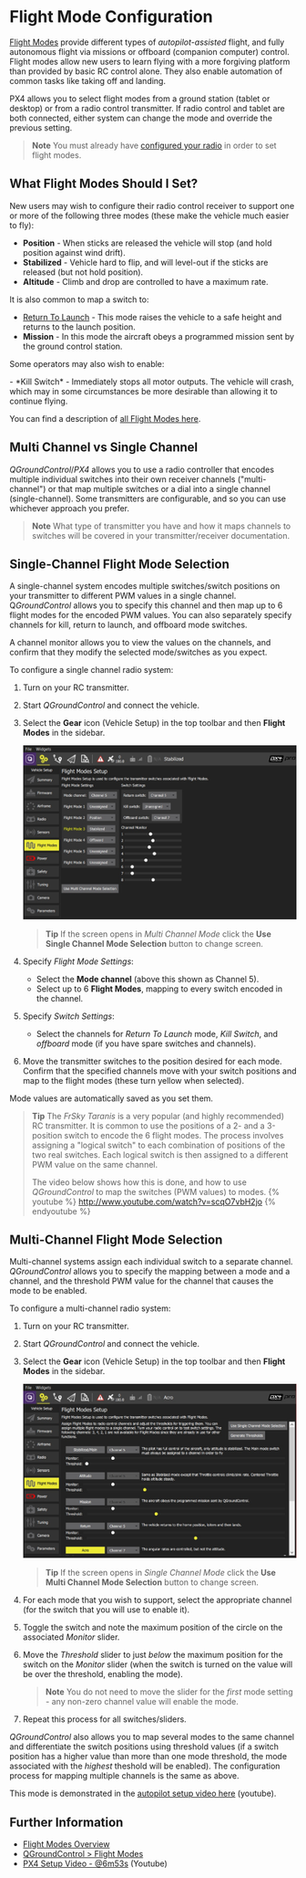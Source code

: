 # Flight Mode Configuration

[Flight Modes](../flight_modes/README.md) provide different types of *autopilot-assisted* flight, and fully autonomous flight via missions or offboard (companion computer) control. Flight modes allow new users to learn flying with a more forgiving platform than provided by basic RC control alone. They also enable automation of common tasks like taking off and landing.

PX4 allows you to select flight modes from a ground station (tablet or desktop) or from a radio control transmitter. If radio control and tablet are both connected, either system can change the mode and override the previous setting.

> **Note** You must already have [configured your radio](TBD) in order to set flight modes.


## What Flight Modes Should I Set?

New users may wish to configure their radio control receiver to support one or more of the following three modes (these make the vehicle much easier to fly):

- **Position** - When sticks are released the vehicle will stop (and hold position against wind drift).
- **Stabilized** - Vehicle hard to flip, and will level-out if the sticks are released (but not hold position).
- **Altitude** - Climb and drop are controlled to have a maximum rate.

It is also common to map a switch to:
- [Return To Launch](../flight_modes/rtl.md) - This mode raises the vehicle to a safe height and returns to the launch position.
- **Mission** - In this mode the aircraft obeys a programmed mission sent by the ground control station.

Some operators may also wish to enable:

<span id="kill-switch">
- *Kill Switch* - Immediately stops all motor outputs. The vehicle will crash, which may in some circumstances be more desirable than allowing it to continue flying.

You can find a description of [all Flight Modes here](../flight_modes/README.md).

## Multi Channel vs Single Channel

*QGroundControl*/*PX4* allows you to use a radio controller that encodes multiple individual switches into their own receiver channels ("multi-channel") or that map multiple switches or a dial into a single channel (single-channel). Some transmitters are configurable, and so you can use whichever approach you prefer.

> **Note** What type of transmitter you have and how it maps channels to switches will be covered in your transmitter/receiver documentation.

## Single-Channel Flight Mode Selection

A single-channel system encodes multiple switches/switch positions on your transmitter to different PWM values in a single channel. Q*GroundControl* allows you to specify this channel and then map up to 6 flight modes for the encoded PWM values. You can also separately specify channels for kill, return to launch, and offboard mode switches. 

A channel monitor allows you to view the values on the channels, and confirm that they modify the selected mode/switches as you expect.

To configure a single channel radio system:

1. Turn on your RC transmitter.
1. Start *QGroundControl* and connect the vehicle.
1. Select the **Gear** icon (Vehicle Setup) in the top toolbar and then **Flight Modes** in the sidebar.
   
   ![Flight modes multi-channel](../../images/qgc/setup/flight_modes_single_channel.jpg)
   
   > **Tip** If the screen opens in *Multi Channel Mode* click the **Use Single Channel Mode Selection** button to change screen.
   
1. Specify *Flight Mode Settings*:
   * Select the **Mode channel** (above this shown as Channel 5). 
   * Select up to 6 **Flight Modes**, mapping to every switch encoded in the channel.
1. Specify *Switch Settings*:
   * Select the channels for *Return To Launch* mode, *Kill Switch*, and *offboard* mode (if you have spare switches and channels).
1. Move the transmitter switches to the position desired for each mode. Confirm that the specified channels move with your switch positions and map to the flight modes (these turn yellow when selected). 

Mode values are automatically saved as you set them.

> **Tip** The *FrSky Taranis* is a very popular (and highly recommended) RC transmitter. It is common to use the positions of a 2- and a 3-position switch to encode the 6 flight modes. The process involves assigning a "logical switch" to each combination of positions of the two real switches. Each logical switch is then assigned to a different PWM value on the same channel.
>
> The video below shows how this is done, and how to use *QGroundControl* to map the switches (PWM values) to modes.
> {% youtube %}
> http://www.youtube.com/watch?v=scqO7vbH2jo
> {% endyoutube %}



## Multi-Channel Flight Mode Selection

Multi-channel systems assign each individual switch to a separate channel. *QGroundControl* allows you to specify the mapping between a mode and a channel, and the threshold PWM value for the channel that causes the mode to be enabled.

To configure a multi-channel radio system:

1. Turn on your RC transmitter.
1. Start *QGroundControl* and connect the vehicle.
1. Select the **Gear** icon (Vehicle Setup) in the top toolbar and then **Flight Modes** in the sidebar.
   
   ![Flight modes multi-channel](../../images/qgc/setup/flight_modes_multi_channel.jpg)
   
   > **Tip** If the screen opens in *Single Channel Mode* click the **Use Multi Channel Mode Selection** button to change screen.
   
1. For each mode that you wish to support, select the appropriate channel (for the switch that you will use to enable it). 
2. Toggle the switch and note the maximum position of the circle on the associated *Monitor* slider. 
3. Move the *Threshold* slider to just *below* the maximum position for the switch on the *Monitor* slider (when the switch is turned on the value will be over the threshold, enabling the mode).
   > **Note** You do not need to move the slider for the *first* mode setting - any non-zero channel value will enable the mode.
4. Repeat this process for all switches/sliders.

*QGroundControl* also allows you to map several modes to the same channel and differentiate the switch positions using threshold values (if a switch position has a higher value than more than one mode threshold, the mode associated with the *highest* theshold will be enabled). The configuration process for mapping multiple channels is the same as above.

This mode is demonstrated in the [autopilot setup video here](https://youtu.be/91VGmdSlbo4?t=6m53s) (youtube).



## Further Information

* [Flight Modes Overview](../flight_modes/README.md)
* [QGroundControl > Flight Modes](https://docs.qgroundcontrol.com/en/SetupView/FlightModes.html#px4-pro-flight-mode-setup)
* [PX4 Setup Video - @6m53s](https://youtu.be/91VGmdSlbo4?t=6m53s) (Youtube)



